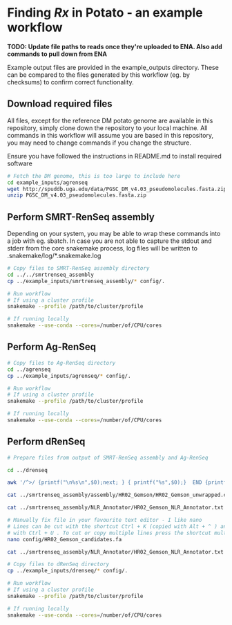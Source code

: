 # Finding *Rx* in Potato - an example workflow

**TODO: Update file paths to reads once they're uploaded to ENA. Also add commands to pull down from ENA**

Example output files are provided in the example_outputs directory. These can be compared to the files generated by this workflow (eg. by checksums) to confirm correct functionality.

## Download required files

All files, except for the reference DM potato genome are available in this repository, simply clone down the repository to your local machine. All commands in this workflow will assume you are based in this repository, you may need to change commands if you change the structure.

Ensure you have followed the instructions in README.md to install required software

```bash
# Fetch the DM genome, this is too large to include here
cd example_inputs/agrenseq
wget http://spuddb.uga.edu/data/PGSC_DM_v4.03_pseudomolecules.fasta.zip
unzip PGSC_DM_v4.03_pseudomolecules.fasta.zip
```

## Perform SMRT-RenSeq assembly

Depending on your system, you may be able to wrap these commands into a job with eg. sbatch. In case you are not able to capture the stdout and stderr from the core snakemake process, log files will be written to .snakemake/log/*.snakemake.log

```bash
# Copy files to SMRT-RenSeq assembly directory
cd ../../smrtrenseq_assembly
cp ../example_inputs/smrtrenseq_assembly/* config/.

# Run workflow
# If using a cluster profile
snakemake --profile /path/to/cluster/profile

# If running locally
snakemake --use-conda --cores=/number/of/CPU/cores
```

## Perform Ag-RenSeq

```bash
# Copy files to Ag-RenSeq directory
cd ../agrenseq
cp ../example_inputs/agrenseq/* config/.

# Run workflow
# If using a cluster profile
snakemake --profile /path/to/cluster/profile

# If running locally
snakemake --use-conda --cores=/number/of/CPU/cores
```

## Perform dRenSeq

```bash
# Prepare files from output of SMRT-RenSeq assembly and Ag-RenSeq

cd ../drenseq

awk '/^>/ {printf("\n%s\n",$0);next; } { printf("%s",$0);}  END {printf("\n");}' < ../smrtrenseq_assembly/assembly/HR02_Gemson/HR02_Gemson.contigs.fasta | tail -n +2 > ../smrtrenseq_assembly/assembly/HR02_Gemson/HR02_Gemson_unwrapped.contigs.fasta # unwrap fasta file so all the sequence is on one line

cat ../smrtrenseq_assembly/assembly/HR02_Gemson/HR02_Gemson_unwrapped.contigs.fasta | grep -A1 -f ../agrenseq/results/HR02_Gemson_filtered_contigs.txt | sed 's/--//g' | sed '/^$/d' > config/HR02_Gemson_candidates.fa # get your sequences for contigs you want

cat ../smrtrenseq_assembly/NLR_Annotator/HR02_Gemson_NLR_Annotator.txt | grep -f ../agrenseq/results/HR02_Gemson_filtered_contigs.txt | less -S # See how many nlrs per contig

# Manually fix file in your favourite text editor - I like nano
# Lines can be cut with the shortcut Ctrl + K (copied with Alt + ^ ) and paste
# with Ctrl + U . To cut or copy multiple lines press the shortcut multiple times.
nano config/HR02_Gemson_candidates.fa

cat ../smrtrenseq_assembly/NLR_Annotator/HR02_Gemson_NLR_Annotator.txt | grep -f ../agrenseq/results/HR02_Gemson_filtered_contigs.txt | cut -f2,4-5 > config/HR02_Gemson_candidates.bed # Make a bed file

# Copy files to dRenSeq directory
cp ../example_inputs/drenseq/* config/.

# Run workflow
# If using a cluster profile
snakemake --profile /path/to/cluster/profile

# If running locally
snakemake --use-conda --cores=/number/of/CPU/cores
```
